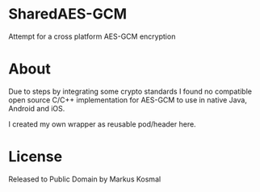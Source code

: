 # SharedAES-GCM
Attempt for a cross platform AES-GCM encryption

# About
Due to steps by integrating some crypto standards I found no compatible open source C/C++ implementation for AES-GCM to use in native Java, Android and iOS.

I created my own wrapper as reusable pod/header here.

# License
Released to Public Domain by Markus Kosmal
